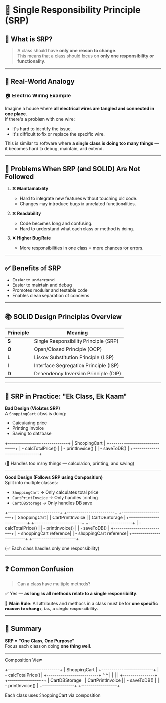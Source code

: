 # 🔄 Single Responsibility Principle (SRP)

## 🎯 What is SRP?

> A class should have **only one reason to change**.  
This means that a class should focus on **only one responsibility or functionality**.

---

## 🧠 Real-World Analogy

### 🏠 Electric Wiring Example

Imagine a house where **all electrical wires are tangled and connected in one place**.  
If there's a problem with one wire:
- It's hard to identify the issue.
- It's difficult to fix or replace the specific wire.

This is similar to software where **a single class is doing too many things** — it becomes hard to debug, maintain, and extend.

---

## 🚨 Problems When SRP (and SOLID) Are Not Followed

1. ❌ **Maintainability**
    - Hard to integrate new features without touching old code.
    - Changes may introduce bugs in unrelated functionalities.

2. ❌ **Readability**
    - Code becomes long and confusing.
    - Hard to understand what each class or method is doing.

3. ❌ **Higher Bug Rate**
    - More responsibilities in one class = more chances for errors.

---

## ✅ Benefits of SRP

- Easier to understand
- Easier to maintain and debug
- Promotes modular and testable code
- Enables clean separation of concerns

---

## 📚 SOLID Design Principles Overview

| Principle | Meaning |
|----------|---------|
| **S** | Single Responsibility Principle (SRP) |
| **O** | Open/Closed Principle (OCP) |
| **L** | Liskov Substitution Principle (LSP) |
| **I** | Interface Segregation Principle (ISP) |
| **D** | Dependency Inversion Principle (DIP) |

---

## 📌 SRP in Practice: "Ek Class, Ek Kaam"

**Bad Design (Violates SRP)**  
A `ShoppingCart` class is doing:
- Calculating price
- Printing invoice
- Saving to database

+------------------------------+
|        ShoppingCart         |
+------------------------------+
| - calcTotalPrice()          |
| - printInvoice()            |
| - saveToDB()                |
+------------------------------+

(🔴 Handles too many things — calculation, printing, and saving)


---

**Good Design (Follows SRP using Composition)**  
Split into multiple classes:
- `ShoppingCart` → Only calculates total price
- `CartPrintInvoice` → Only handles printing
- `CartDBStorage` → Only handles DB save

+--------------------------+        +------------------------+         +----------------------+
|      ShoppingCart        |        |    CartPrintInvoice     |         |    CartDBStorage      |
+--------------------------+        +------------------------+         +----------------------+
| - calcTotalPrice()       |        | - printInvoice()        |         | - saveToDB()          |
+--------------------------+        | - shoppingCart reference|         | - shoppingCart reference|
+------------------------+         +----------------------+

(✅ Each class handles only one responsibility)


---

## ❓ Common Confusion

> Can a class have multiple methods?

✅ Yes — **as long as all methods relate to a single responsibility**.

📌 **Main Rule**: All attributes and methods in a class must be for **one specific reason to change**, i.e., a single responsibility.

---

## 🧭 Summary

**SRP = "One Class, One Purpose"**  
Focus each class on doing **one thing well**.

---


Composition View

+--------------------------+
|      ShoppingCart        |
+--------------------------+
| - calcTotalPrice()       |
+--------------------------+
^          ^
|          |
|          |
+----------------+  +------------------+
| CartDBStorage  |  | CartPrintInvoice |
| - saveToDB()   |  | - printInvoice() |
+----------------+  +------------------+

Each class uses ShoppingCart via composition
